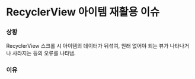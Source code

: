 # RecyclerView 아이템 재활용 이슈

### 상황

RecyclerView 스크롤 시 아이템의 데이터가 뒤섞여, 원래 없어야 되는 뷰가 나타나거나 사라지는 등의 오류를 나타냄.

### 이유
